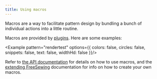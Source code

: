 ```yaml
---
title: Using macros
---
```


Macros are a way to facilitate pattern design by bundling a bunch of individual actions
into a little routine.

Macros are provided by [plugins](/plugins/). Here are some examples:

<Example pattern="rendertest" options={{ colors: false, circles: false, snippets: false, text: false, widthHd: false }}/>

Refer to [the API documentation](/api/part#macro) for details on how to use macros,
and the [extending FreeSewing](/extend) documentation for info on how to create your
own macros.

